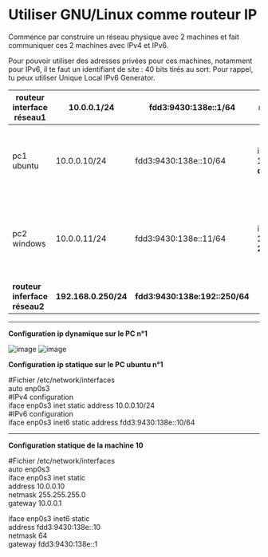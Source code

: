# Utiliser GNU/Linux comme routeur IP


Commence par construire un réseau physique avec 2 machines et fait communiquer ces 2 machines avec IPv4 et IPv6.

Pour pouvoir utiliser des adresses privées pour ces machines, notamment pour IPv6, il te faut un identifiant de site : 40 bits tirés au sort.
Pour rappel, tu peux utiliser Unique Local IPv6 Generator.

|  routeur interface réseau1|10.0.0.1/24 |fdd3:9430:138e::1/64  |activer le routage dans le noyau   |   |
|---|---|---|---|---|
| pc1 ubuntu | 10.0.0.10/24  |fdd3:9430:138e::10/64   | ip address add **10.0.0.10/24 dev enp0s3**  |ip route add default via **10.0.0.1** --> ip route add default via **fdd3:9430:138e::1** --> ping **192.168.0.250/24** --> ping **fdd3:9430:138e:192::250**|
|  pc2 windows | 10.0.0.11/24  |fdd3:9430:138e::11/64  | ipconfig **10.0.0.11 255.2555.255.0**  |netsh interface ipv4 add route 0.0.0.0/0 **10.0.0.1** --> netsh interface ipv6 add route **::0 fdd3:9430:138e::1** --> ping **192.168.0.250/24** --> ping **fdd3:9430:138e:192::250** |
| **routeur inferface réseau2** |**192.168.0.250/24**  |**fdd3:9430:138e:192::250/64**  |   |   |   |

______

**Configuration ip dynamique sur le PC n°1**   

![image](https://github.com/techerbeatrice/Utiliser_GNU_Linux_comme_routeur_IP/assets/138071140/2a4473ab-1a0b-4bfa-8d51-9188b6b3e03f)
![image](https://github.com/techerbeatrice/Utiliser_GNU_Linux_comme_routeur_IP/assets/138071140/c2b89aa1-857c-4280-99d0-fe9d712acadf)

**Configuration ip statique sur le PC ubuntu n°1**    

#Fichier /etc/network/interfaces  
auto enp0s3    
#IPv4 configuration   
iface enp0s3 inet static address 10.0.0.10/24     
#IPv6 configuration   
iface enp0s3 inet6 static address fdd3:9430:138e::10/64     

____

**Configuration statique de la machine 10**  

#Fichier /etc/network/interfaces   
auto enp0s3   
iface enp0s3 inet static   
	address 10.0.0.10   
	netmask 255.255.255.0   
	gateway 10.0.0.1   

iface enp0s3 inet6 static   
	address fdd3:9430:138e::10   
	netmask 64   
	gateway fdd3:9430:138e::1    
